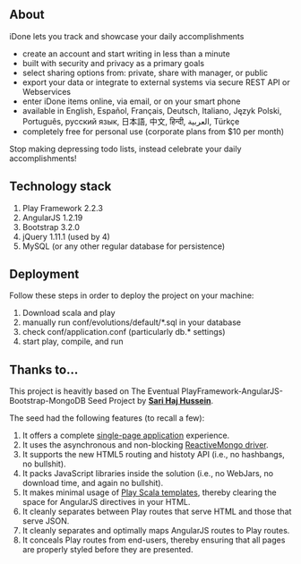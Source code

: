
## About
iDone lets you track and showcase your daily accomplishments

* create an account and start writing in less than a minute
* built with security and privacy as a primary goals
* select sharing options from: private, share with manager, or public
* export your data or integrate to external systems via secure REST API or Webservices
* enter iDone items online, via email, or on your smart phone
* available in English, Español, Français, Deutsch, Italiano, Język Polski, Português, русский язык, 日本語, 中文, हिन्दी, العربية, Türkçe
* completely free for personal use (corporate plans from $10 per month)

Stop making depressing todo lists, instead celebrate your daily accomplishments!

## Technology stack

1. Play Framework 2.2.3
2. AngularJS 1.2.19
3. Bootstrap 3.2.0
4. jQuery 1.11.1 (used by 4)
5. MySQL (or any other regular database for persistence)

## Deployment
Follow these steps in order to deploy the project on your machine:

1. Download scala and play
2. manually run conf/evolutions/default/*.sql in your database
3. check conf/application.conf (particularly db.* settings)
4. start play, compile, and run

## Thanks to...

This project is heavitly based on The Eventual PlayFramework-AngularJS-Bootstrap-MongoDB Seed Project by **[Sari Haj Hussein](http://sarihh.info)**.

The seed had the following features (to recall a few):

1. It offers a complete [single-page application](http://en.wikipedia.org/wiki/Single-page_application) experience.
2. It uses the asynchronous and non-blocking [ReactiveMongo driver](http://reactivemongo.org/).
3. It supports the new HTML5 routing and histoty API (i.e., no hashbangs, no bullshit).
4. It packs JavaScript libraries inside the solution (i.e., no WebJars, no download time, and again no bullshit).
5. It makes minimal usage of [Play Scala templates](http://www.playframework.com/documentation/2.1.5/ScalaTemplates), thereby clearing the space for AngularJS directives in your HTML.
6. It cleanly separates between Play routes that serve HTML and those that serve JSON.
7. It cleanly separates and optimally maps AngularJS routes to Play routes.
8. It conceals Play routes from end-users, thereby ensuring that all pages are properly styled before they are presented.
